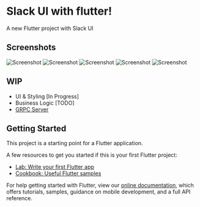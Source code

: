 # Slack UI with flutter!

A new Flutter project with Slack UI

## Screenshots

![Screenshot](art/1.png)
![Screenshot](art/2.png)
![Screenshot](art/3.png)
![Screenshot](art/4.png)
![Screenshot](art/5.png)

## WIP

- UI & Styling [In Progress]
- Business Logic [TODO]
- [GRPC Server](https://github.com/Anmol92verma/slack_kotlin_grpc)

## Getting Started

This project is a starting point for a Flutter application.

A few resources to get you started if this is your first Flutter project:

- [Lab: Write your first Flutter app](https://flutter.dev/docs/get-started/codelab)
- [Cookbook: Useful Flutter samples](https://flutter.dev/docs/cookbook)

For help getting started with Flutter, view our
[online documentation](https://flutter.dev/docs), which offers tutorials,
samples, guidance on mobile development, and a full API reference.
